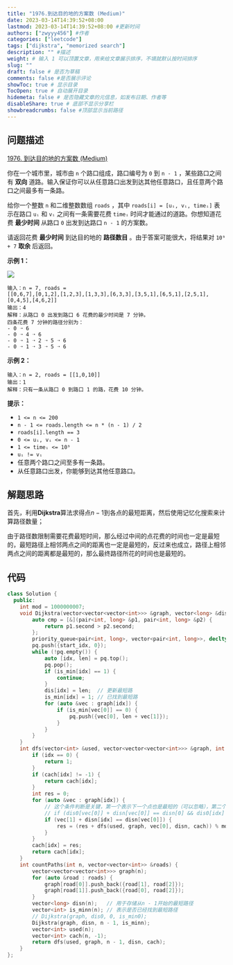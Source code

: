 ```yaml
---
title: "1976.到达目的地的方案数 (Medium)"
date: 2023-03-14T14:39:52+08:00
lastmod: 2023-03-14T14:39:52+08:00 #更新时间
authors: ["zwyyy456"] #作者
categories: ["leetcode"]
tags: ["dijkstra", "memorized search"]
description: "" #描述
weight: # 输入 1 可以顶置文章，用来给文章展示排序，不填就默认按时间排序
slug: ""
draft: false # 是否为草稿
comments: false #是否展示评论
showToc: true # 显示目录
TocOpen: true # 自动展开目录
hidemeta: false # 是否隐藏文章的元信息，如发布日期、作者等
disableShare: true # 底部不显示分享栏
showbreadcrumbs: false #顶部显示当前路径
---
```

## 问题描述
[1976. 到达目的地的方案数 (Medium)](https://leetcode.cn/problems/number-of-ways-to-arrive-at-destination/)

你在一个城市里，城市由 `n` 个路口组成，路口编号为 `0` 到 `n - 1` ，某些路口之间有 **双向**
道路。输入保证你可以从任意路口出发到达其他任意路口，且任意两个路口之间最多有一条路。

给你一个整数 `n` 和二维整数数组 `roads` ，其中 `roads[i] = [uᵢ, vᵢ, timeᵢ]`
表示在路口 `uᵢ` 和 `vᵢ` 之间有一条需要花费 `timeᵢ` 时间才能通过的道路。你想知道花费
**最少时间** 从路口 `0` 出发到达路口 `n - 1` 的方案数。

请返回花费 **最少时间** 到达目的地的 **路径数目** 。由于答案可能很大，将结果对 `10⁹ + 7`
**取余** 后返回。

**示例 1：**

![](https://pic-upyun.zwyyy456.tech/smms/2023-12-26-065542.png)

```
输入：n = 7, roads =
[[0,6,7],[0,1,2],[1,2,3],[1,3,3],[6,3,3],[3,5,1],[6,5,1],[2,5,1],[0,4,5],[4,6,2]]
输出：4
解释：从路口 0 出发到路口 6 花费的最少时间是 7 分钟。
四条花费 7 分钟的路径分别为：
- 0 ➝ 6
- 0 ➝ 4 ➝ 6
- 0 ➝ 1 ➝ 2 ➝ 5 ➝ 6
- 0 ➝ 1 ➝ 3 ➝ 5 ➝ 6

```

**示例 2：**

```
输入：n = 2, roads = [[1,0,10]]
输出：1
解释：只有一条从路口 0 到路口 1 的路，花费 10 分钟。

```

**提示：**

- `1 <= n <= 200`
- `n - 1 <= roads.length <= n * (n - 1) / 2`
- `roads[i].length == 3`
- `0 <= uᵢ, vᵢ <= n - 1`
- `1 <= timeᵢ <= 10⁹`
- `uᵢ != vᵢ`
- 任意两个路口之间至多有一条路。
- 从任意路口出发，你能够到达其他任意路口。

## 解题思路
首先，利用**Dijkstra**算法求得点$n-1$到各点的最短距离，然后使用记忆化搜索来计算路径数量；

由于路径数限制需要花费最短时间，那么经过中间的点花费的时间也一定是最短的，最短路径上相邻两点之间的距离也一定是最短的，反过来也成立，路径上相邻两点之间的距离都是最短的，那么最终路径所花的时间也是最短的。

## 代码
```cpp
class Solution {
  public:
    int mod = 1000000007;
    void Dijkstra(vector<vector<vector<int>>> &graph, vector<long> &dis, int start_idx, vector<int> &is_min) {
        auto cmp = [&](pair<int, long> &p1, pair<int, long> &p2) {
            return p1.second > p2.second;
        };
        priority_queue<pair<int, long>, vector<pair<int, long>>, decltype(cmp)> pq(cmp);
        pq.push({start_idx, 0});
        while (!pq.empty()) {
            auto [idx, len] = pq.top();
            pq.pop();
            if (is_min[idx] == 1) {
                continue;
            }
            dis[idx] = len;  // 更新最短路
            is_min[idx] = 1; // 已找到最短路
            for (auto &vec : graph[idx]) {
                if (is_min[vec[0]] == 0) {
                    pq.push({vec[0], len + vec[1]});
                }
            }
        }
    }
    int dfs(vector<int> &used, vector<vector<vector<int>>> &graph, int idx, vector<long> &disn, vector<int> &cach) {
        if (idx == 0) {
            return 1;
        }
        if (cach[idx] != -1) {
            return cach[idx];
        }
        int res = 0;
        for (auto &vec : graph[idx]) {
            // 这个条件判断是关键，第一个表示下一个点也是最短的（可以忽略），第二个表示不会走回路，第三个表示每次走最短路径
            // if (dis0[vec[0]] + disn[vec[0]] == disn[0] && dis0[idx] > dis0[vec[0]] && vec[1] + disn[idx] == disn[vec[0]]) {
            if (vec[1] + disn[idx] == disn[vec[0]]) {
                res = (res + dfs(used, graph, vec[0], disn, cach)) % mod;
            }
        }
        cach[idx] = res;
        return cach[idx];
    }
    int countPaths(int n, vector<vector<int>> &roads) {
        vector<vector<vector<int>>> graph(n);
        for (auto &road : roads) {
            graph[road[0]].push_back({road[1], road[2]});
            graph[road[1]].push_back({road[0], road[2]});
        }
        vector<long> disn(n);   // 用于存储从n - 1开始的最短路径
        vector<int> is_minn(n); // 表示是否已经找到最短路径
        // Dijkstra(graph, dis0, 0, is_min0);
        Dijkstra(graph, disn, n - 1, is_minn);
        vector<int> used(n);
        vector<int> cach(n, -1);
        return dfs(used, graph, n - 1, disn, cach);
    }
};
```